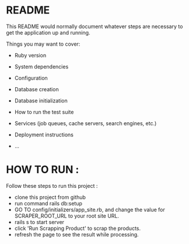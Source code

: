 # README

This README would normally document whatever steps are necessary to get the
application up and running.

Things you may want to cover:

* Ruby version

* System dependencies

* Configuration

* Database creation

* Database initialization

* How to run the test suite

* Services (job queues, cache servers, search engines, etc.)

* Deployment instructions

* ...

# HOW TO RUN : 

Follow these steps to run this project :
* clone this project from github
* run command rails db:setup
* GO TO config/initializers/app_site.rb, and change the value for SCRAPER_ROOT_URL to your root site URL.
* rails s to start server
* click 'Run Scrapping Product' to scrap the products.
* refresh the page to see the result while processing.
